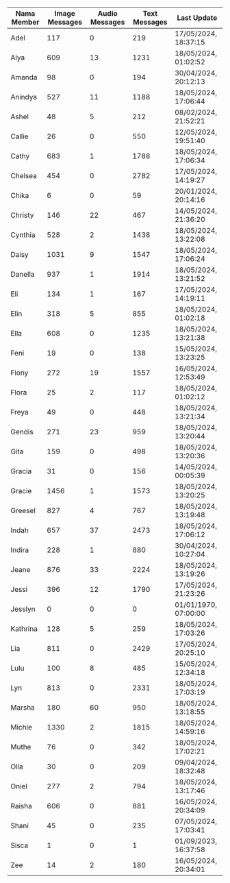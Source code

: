 | Nama Member | Image Messages | Audio Messages | Text Messages | Last Update |
| ------ | -------------- | -------------- | ------------- | ------------ |
| Adel | 117 | 0 | 219 | 17/05/2024, 18:37:15 |
| Alya | 609 | 13 | 1231 | 18/05/2024, 01:02:52 |
| Amanda | 98 | 0 | 194 | 30/04/2024, 20:12:13 |
| Anindya | 527 | 11 | 1188 | 18/05/2024, 17:06:44 |
| Ashel | 48 | 5 | 212 | 08/02/2024, 21:52:21 |
| Callie | 26 | 0 | 550 | 12/05/2024, 19:51:40 |
| Cathy | 683 | 1 | 1788 | 18/05/2024, 17:06:34 |
| Chelsea | 454 | 0 | 2782 | 17/05/2024, 14:19:27 |
| Chika | 6 | 0 | 59 | 20/01/2024, 20:14:16 |
| Christy | 146 | 22 | 467 | 14/05/2024, 21:36:20 |
| Cynthia | 528 | 2 | 1438 | 18/05/2024, 13:22:08 |
| Daisy | 1031 | 9 | 1547 | 18/05/2024, 17:06:24 |
| Danella | 937 | 1 | 1914 | 18/05/2024, 13:21:52 |
| Eli | 134 | 1 | 167 | 17/05/2024, 14:19:11 |
| Elin | 318 | 5 | 855 | 18/05/2024, 01:02:18 |
| Ella | 608 | 0 | 1235 | 18/05/2024, 13:21:38 |
| Feni | 19 | 0 | 138 | 15/05/2024, 13:23:25 |
| Fiony | 272 | 19 | 1557 | 16/05/2024, 12:53:49 |
| Flora | 25 | 2 | 117 | 18/05/2024, 01:02:12 |
| Freya | 49 | 0 | 448 | 18/05/2024, 13:21:34 |
| Gendis | 271 | 23 | 959 | 18/05/2024, 13:20:44 |
| Gita | 159 | 0 | 498 | 18/05/2024, 13:20:36 |
| Gracia | 31 | 0 | 156 | 14/05/2024, 00:05:39 |
| Gracie | 1456 | 1 | 1573 | 18/05/2024, 13:20:25 |
| Greesel | 827 | 4 | 767 | 18/05/2024, 13:19:48 |
| Indah | 657 | 37 | 2473 | 18/05/2024, 17:06:12 |
| Indira | 228 | 1 | 880 | 30/04/2024, 10:27:04 |
| Jeane | 876 | 33 | 2224 | 18/05/2024, 13:19:26 |
| Jessi | 396 | 12 | 1790 | 17/05/2024, 21:23:26 |
| Jesslyn | 0 | 0 | 0 | 01/01/1970, 07:00:00 |
| Kathrina | 128 | 5 | 259 | 18/05/2024, 17:03:26 |
| Lia | 811 | 0 | 2429 | 17/05/2024, 20:25:10 |
| Lulu | 100 | 8 | 485 | 15/05/2024, 12:34:18 |
| Lyn | 813 | 0 | 2331 | 18/05/2024, 17:03:19 |
| Marsha | 180 | 60 | 950 | 18/05/2024, 13:18:55 |
| Michie | 1330 | 2 | 1815 | 18/05/2024, 14:59:16 |
| Muthe | 76 | 0 | 342 | 18/05/2024, 17:02:21 |
| Olla | 30 | 0 | 209 | 09/04/2024, 18:32:48 |
| Oniel | 277 | 2 | 794 | 18/05/2024, 13:17:46 |
| Raisha | 606 | 0 | 881 | 16/05/2024, 20:34:09 |
| Shani | 45 | 0 | 235 | 07/05/2024, 17:03:41 |
| Sisca | 1 | 0 | 1 | 01/09/2023, 16:37:58 |
| Zee | 14 | 2 | 180 | 16/05/2024, 20:34:01 |
